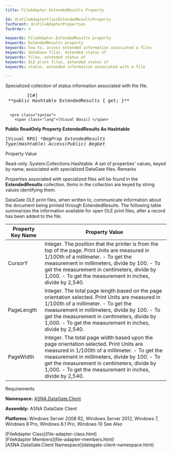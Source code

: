 ```yaml
---
title: FileAdapter.ExtendedResults Property

Id: dcsFileAdapterClassExtendedResultsProperty
TocParent: dcsFileAdapterProperties
TocOrder: 4

keywords: FileAdapter.ExtendedResults property
keywords: ExtendedResults property
keywords: how to, access extended information associated a files
keywords: database files, extended status of
keywords: files, extended status of
keywords: OLE print files, extended status of
keywords: status, extended information associated with a file

---
```


Specialized collection of status information associated with the file.
<pre class="syntax">
        <span class="lang">[C#]</span>
 **public Hashtable ExtendedResults { get; }** 
      </pre>
      <pre class="syntax">
        <span class="lang">[Visual Basic] </span>
 **Public ReadOnly Property ExtendedResults As Hashtable** 
      </pre>
      <pre class="syntax">
        <span class="lang">[Visual RPG]</span>
 **BegProp ExtendedResults Type(Hashtable) Access(*Public)
   BegGet** 
      </pre>

Property Value

Read-only. System.Collections.Hashtable. A set of properties' values, keyed by name, associated with specialized DataGate files. 
Remarks

Properties associated with specialized files will be found in the **ExtendedResults** collection. Items in the collection are keyed by string values identifying them.

DataGate OLE print files, when written to, communicate information about the document being printed through ExtendedResults. The following table summarizes the information available for open OLE print files, after a record has been added to the file.
<br />



| Property Key Name | Property Value |
| ---- | ---- |
| CursorY | Integer. The position that the printer is from the top of the page. Print Units are measured in 1/100th of a millimeter.  - To get the measurement in millimeters, divide by 100. - To get the measurement in centimeters, divide by 1,000. - To get the measurement in inches, divide by 2,540. |
| PageLength | Integer. The total page length based on the page orientation selected. Print Units are measured in 1/100th of a millimeter.  - To get the measurement in millimeters, divide by 100. - To get the measurement in centimeters, divide by 1,000. - To get the measurement in inches, divide by 2,540. |
| PageWidth | Integer. The total page width based upon the page orientation selected. Print Units are measured in 1/100th of a millimeter.  - To get the measurement in millimeters, divide by 100. - To get the measurement in centimeters, divide by 1,000. - To get the measurement in inches, divide by 2,540. |



Requirements

**Namespace:** [ASNA.DataGate.Client](datagate-client-namespace.html) 

**Assembly:** ASNA DataGate Client

**Platforms:** Windows Server 2008 R2, Windows Server 2012, Windows 7, Windows 8 Pro, Windows 8.1 Pro, Windows 10
See Also

<dl />
      [FileAdapter Class](file-adapter-class.html)
      <br />
      [FileAdapter Members](file-adapter-members.html)
      <br />
      [ASNA.DataGate.Client Namespace](datagate-client-namespace.html)

